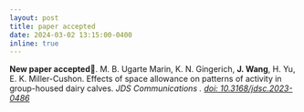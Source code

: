 ```yaml
---
layout: post
title: paper accepted
date: 2024-03-02 13:15:00-0400
inline: true
---
```


<strong>New paper accepted🎉</strong>. M. B. Ugarte Marin, K. N. Gingerich, **J. Wang**, H. Yu, E. K. Miller-Cushon. Effects of space allowance on patterns of activity in group-housed dairy calves. <i> JDS Communications<i> . [doi: 10.3168/jdsc.2023-0486](https://doi.org/10.3168/jdsc.2023-0486)
